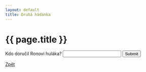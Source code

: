```yaml
---
layout: default
title: Druhá hádanka
---
```

<div class="uvod">
<h1>{{ page.title }}</h1>

<p>
 <form name="myForm" onsubmit="return validateForm2()" method="post">
Kdo doručil Ronovi huláka? <input type="text" name="fname">
<input type="submit" value="Submit">
</form> 
</p>

 <a href="/uvody/hp_uvod.html">Zpět</a>
</div>
 
<script src="/assets/js/hadanky_hp.js"></script> 